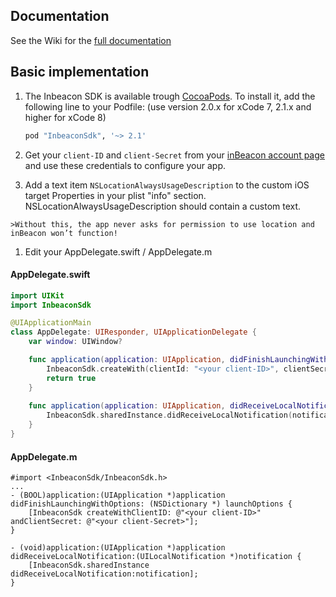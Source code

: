 ## Documentation

See the Wiki for the [full documentation](https://github.com/inbeacon/InbeaconSdk-IOS/wiki)

## Basic implementation

1. The Inbeacon SDK is available trough [CocoaPods](http://cocoapods.org). To install
it, add the following line to your Podfile: (use version 2.0.x for xCode 7, 2.1.x and higher for xCode 8)

	```ruby
	pod "InbeaconSdk", '~> 2.1'  
	```

1. Get your `client-ID` and `client-Secret` from your [inBeacon account page](https://console.inbeacon.nl/accmgr) and use these  credentials to configure your app.


1.   Add a text item `NSLocationAlwaysUsageDescription` to the custom iOS target Properties in your plist "info" section.
	NSLocationAlwaysUsageDescription should contain a custom text.   

	>Without this, the app never asks for permission to use location and inBeacon won’t function!

1. Edit your AppDelegate.swift / AppDelegate.m



#### AppDelegate.swift
```swift
import UIKit
import InbeaconSdk

@UIApplicationMain
class AppDelegate: UIResponder, UIApplicationDelegate {
    var window: UIWindow?

    func application(application: UIApplication, didFinishLaunchingWithOptions launchOptions: [NSObject: AnyObject]?) -> Bool {
		InbeaconSdk.createWith(clientId: "<your client-ID>", clientSecret:  "<your client-Secret")
		return true
    }
    
    func application(application: UIApplication, didReceiveLocalNotification notification: UILocalNotification) {
		InbeaconSdk.sharedInstance.didReceiveLocalNotification(notification)
    }
}
```
#### AppDelegate.m

```objc
#import <InbeaconSdk/InbeaconSdk.h>
...
- (BOOL)application:(UIApplication *)application didFinishLaunchingWithOptions: (NSDictionary *) launchOptions {
    [InbeaconSdk createWithClientID: @"<your client-ID>" andClientSecret: @"<your client-Secret>"]; 
}

- (void)application:(UIApplication *)application didReceiveLocalNotification:(UILocalNotification *)notification {
    [InbeaconSdk.sharedInstance didReceiveLocalNotification:notification];
}
```


